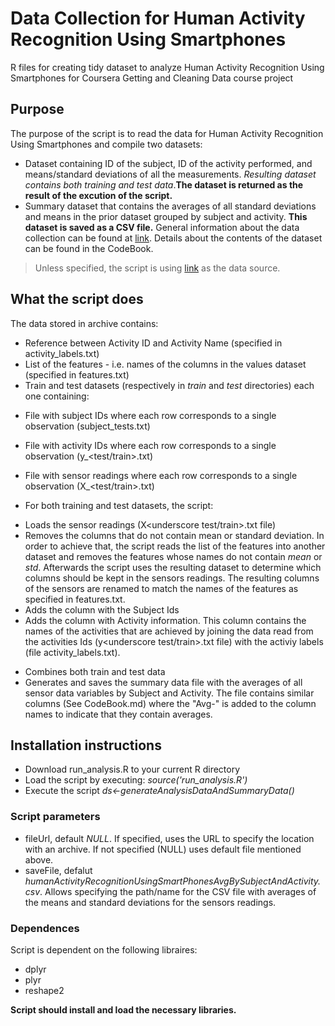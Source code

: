 # Data Collection for Human Activity Recognition Using Smartphones 
R files for creating tidy dataset to analyze Human Activity Recognition Using Smartphones for Coursera Getting and Cleaning Data course project

## Purpose 
The purpose of the script is to read the data for Human Activity Recognition Using Smartphones and compile two datasets:
* Dataset containing ID of the subject, ID of the activity performed, and means/standard deviations of all the measurements. _Resulting dataset contains both training and test data_.__The dataset is returned as the result of the excution of the script.__ 
* Summary dataset that contains the averages of all standard deviations and means in the prior dataset grouped by subject and activity. __This dataset is saved as a CSV file.__
General information about the data collection can be found at [link](http://archive.ics.uci.edu/ml/datasets/Human+Activity+Recognition+Using+Smartphones). 
Details about the contents of the dataset can be found in the CodeBook.
> Unless specified, the script is using [link](https://d396qusza40orc.cloudfront.net/getdata%2Fprojectfiles%2FUCI%20HAR%20Dataset.zip) as the data source.

## What the script does
The data stored in archive contains:
* Reference between Activity ID and Activity Name (specified in activity_labels.txt)
* List of the features - i.e. names of the columns in the values dataset (specified in features.txt)
* Train and test datasets (respectively in _train_ and _test_ directories) each one containing:
- File with subject IDs where each row corresponds to a single observation (subject_tests.txt)
- File with activity IDs where each row corresponds to a single observation (y_<test/train>.txt)
- File with sensor readings where each row corresponds to a single observation (X_<test/train>.txt)

- For both training and test datasets, the script:
* Loads the sensor readings (X<underscore test/train>.txt file)
* Removes the columns that do not contain mean or standard deviation. In order to achieve that, the script reads the list of the features into another dataset and removes the features whose names do not contain _mean_ or _std_. Afterwards the script uses the resulting dataset to determine which columns should be kept in the sensors readings. The resulting columns of the sensors are renamed to match the names of the features as specified in features.txt.
* Adds the column with the Subject Ids
* Adds the column with Activity information. This column contains the names of the activities that are achieved by joining the data read from the activities Ids (y<underscore test/train>.txt file) with the activiy labels (file activity_labels.txt). 
- Combines both train and test data
- Generates and saves the summary data file with the averages of all sensor data variables by Subject and Activity. The file contains similar columns (See CodeBook.md) where the "Avg-" is added to the column names to indicate that they contain averages.

## Installation instructions
* Download run_analysis.R to your current R directory
* Load the script by executing:
_source('run_analysis.R')_
* Execute the script 
_ds<-generateAnalysisDataAndSummaryData()_

### Script parameters
* fileUrl, default _NULL_. If specified, uses the URL to specify the location with an archive. If not specified (NULL) uses default file mentioned above.
* saveFile, defalut _humanActivityRecognitionUsingSmartPhonesAvgBySubjectAndActivity.csv_. Allows specifying the path/name for the CSV file with averages of the means and standard deviations for the sensors readings.

### Dependences
Script is dependent on the following libraires:
* dplyr
* plyr
* reshape2

__Script should install and load the necessary libraries.__
